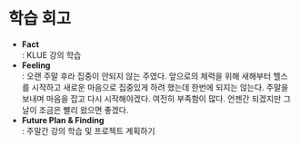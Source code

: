 # 학습 회고

- **Fact**  
: KLUE 강의 학습
- **Feeling**  
: 오랜 주말 후라 집중이 안되지 않는 주였다. 앞으로의 체력을 위해 새해부터 헬스를 시작하고 새로운 마음으로 집중있게 하려 했는데 한번에 되지는 않는다. 주말을 보내며 마음을 잡고 다시 시작해야겠다. 여전히 부족함이 많다. 언젠간 되겠지만 그 날이 조금은 빨리 왔으면 좋겠다.
- **Future Plan & Finding**  
: 주말간 강의 학습 및 프로젝트 계획하기



